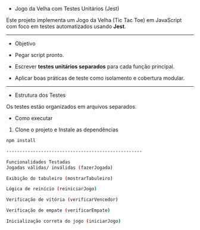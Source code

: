 - Jogo da Velha com Testes Unitários (Jest)

Este projeto implementa um Jogo da Velha (Tic Tac Toe) em JavaScript com foco em testes automatizados usando **Jest**.

---

- Objetivo

- Pegar script pronto.
- Escrever **testes unitários separados** para cada função principal.
- Aplicar boas práticas de teste como isolamento e cobertura modular.

---

- Estrutura dos Testes

Os testes estão organizados em arquivos separados.

- Como executar

1. Clone o projeto e Instale as dependências

```bash
npm install

---------------------------------------------------

Funcionalidades Testadas
Jogadas válidas/ inválidas (fazerJogada)

Exibição do tabuleiro (mostrarTabuleiro)

Lógica de reinício (reiniciarJogo)

Verificação de vitória (verificarVencedor)

Verificação de empate (verificarEmpate)

Inicialização correta do jogo (iniciarJogo)

